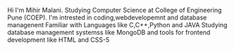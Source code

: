 Hi I'm Mihir Malani.
Studying Computer Science at College of Engineering Pune (COEP).
I'm intrested in coding,webdevelopemnt and database managenent
Familiar with Languages like C,C++,Python and JAVA
Studying database management systemss like MongoDB and tools for frontend development like HTML  and CSS-5
